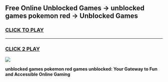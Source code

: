
## Free Online Unblocked Games → unblocked games pokemon red → Unblocked Games
<h3>
<a href="https://premium.freeplayer.one?title=unblocked_games_pokemon_red&ref=21F">CLICK TO PLAY</a></h3>
<hr>

<h3>
<a href="https://premium.freeplayer.one?title=unblocked_games_pokemon_red&ref=21F">CLICK 2 PLAY</a>
  
</h3>

<a href="https://premium.freeplayer.one?title=unblocked_games_pokemon_red&ref=21F/"><img src="https://clearcache.store/games.png"></a>


**unblocked games pokemon red games unblocked: Your Gateway to Fun and Accessible Online Gaming**
